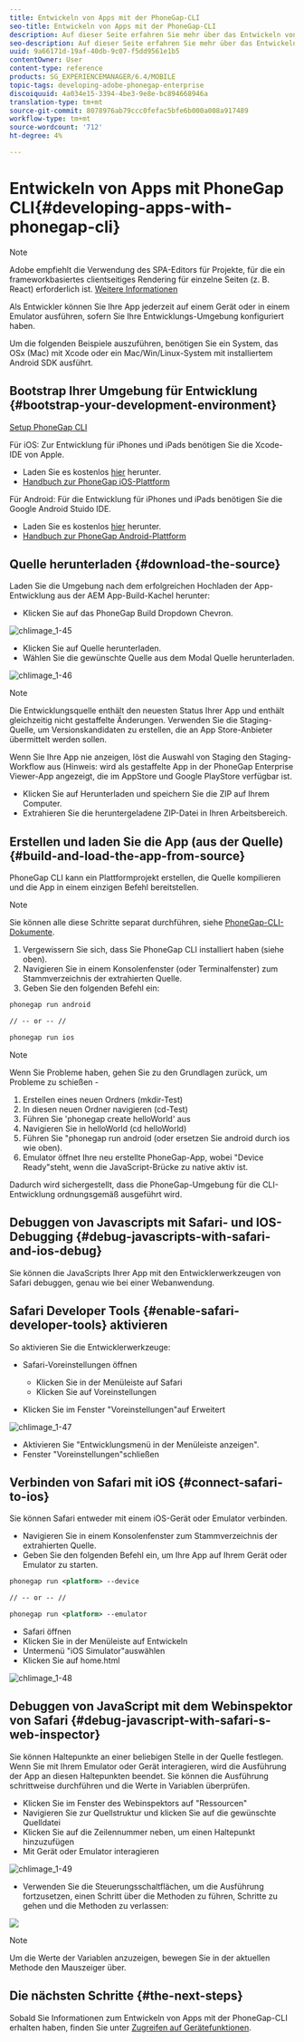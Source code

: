 ```yaml
---
title: Entwickeln von Apps mit der PhoneGap-CLI
seo-title: Entwickeln von Apps mit der PhoneGap-CLI
description: Auf dieser Seite erfahren Sie mehr über das Entwickeln von Apps mit der PhoneGap-CLI.
seo-description: Auf dieser Seite erfahren Sie mehr über das Entwickeln von Apps mit der PhoneGap-CLI.
uuid: 9a66171d-19af-40db-9c07-f5dd9561e1b5
contentOwner: User
content-type: reference
products: SG_EXPERIENCEMANAGER/6.4/MOBILE
topic-tags: developing-adobe-phonegap-enterprise
discoiquuid: 4a034e15-3394-4be3-9e8e-bc894668946a
translation-type: tm+mt
source-git-commit: 8078976ab79ccc0fefac5bfe6b000a008a917489
workflow-type: tm+mt
source-wordcount: '712'
ht-degree: 4%

---
```



# Entwickeln von Apps mit PhoneGap CLI{#developing-apps-with-phonegap-cli}

>[!NOTE]
>
>Adobe empfiehlt die Verwendung des SPA-Editors für Projekte, für die ein frameworkbasiertes clientseitiges Rendering für einzelne Seiten (z. B. React) erforderlich ist. [Weitere Informationen](/help/sites-developing/spa-overview.md)

Als Entwickler können Sie Ihre App jederzeit auf einem Gerät oder in einem Emulator ausführen, sofern Sie Ihre Entwicklungs-Umgebung konfiguriert haben.

Um die folgenden Beispiele auszuführen, benötigen Sie ein System, das OSx (Mac) mit Xcode oder ein Mac/Win/Linux-System mit installiertem Android SDK ausführt.

## Bootstrap Ihrer Umgebung für Entwicklung {#bootstrap-your-development-environment}

[Setup PhoneGap CLI](https://docs.phonegap.com/en/4.0.0/guide_cli_index.md.html#The%20Command-Line%20Interface)

Für iOS: Zur Entwicklung für iPhones und iPads benötigen Sie die Xcode-IDE von Apple.

* Laden Sie es kostenlos [hier](https://developer.apple.com/xcode/downloads/) herunter.
* [Handbuch zur PhoneGap iOS-Plattform](https://docs.phonegap.com/en/4.0.0/guide_platforms_ios_index.md.html#iOS%20Platform%20Guide)

Für Android: Für die Entwicklung für iPhones und iPads benötigen Sie die Google Android Stuido IDE.

* Laden Sie es kostenlos [hier](https://developer.android.com/sdk/index.html) herunter.
* [Handbuch zur PhoneGap Android-Plattform](https://docs.phonegap.com/en/4.0.0/guide_platforms_android_index.md.html#Android%20Platform%20Guide)

## Quelle herunterladen {#download-the-source}

Laden Sie die Umgebung nach dem erfolgreichen Hochladen der App-Entwicklung aus der AEM App-Build-Kachel herunter:

* Klicken Sie auf das PhoneGap Build Dropdown Chevron.

![chlimage_1-45](assets/chlimage_1-45.png)

* Klicken Sie auf Quelle herunterladen.
* Wählen Sie die gewünschte Quelle aus dem Modal Quelle herunterladen.

![chlimage_1-46](assets/chlimage_1-46.png)

>[!NOTE]
>
>Die Entwicklungsquelle enthält den neuesten Status Ihrer App und enthält gleichzeitig nicht gestaffelte Änderungen. Verwenden Sie die Staging-Quelle, um Versionskandidaten zu erstellen, die an App Store-Anbieter übermittelt werden sollen.
>
>Wenn Sie Ihre App nie anzeigen, löst die Auswahl von Staging den Staging-Workflow aus (Hinweis: wird als gestaffelte App in der PhoneGap Enterprise Viewer-App angezeigt, die im AppStore und Google PlayStore verfügbar ist.

* Klicken Sie auf Herunterladen und speichern Sie die ZIP auf Ihrem Computer.
* Extrahieren Sie die heruntergeladene ZIP-Datei in Ihren Arbeitsbereich.

## Erstellen und laden Sie die App (aus der Quelle) {#build-and-load-the-app-from-source}

PhoneGap CLI kann ein Plattformprojekt erstellen, die Quelle kompilieren und die App in einem einzigen Befehl bereitstellen.

>[!NOTE]
>
>Sie können alle diese Schritte separat durchführen, siehe [PhoneGap-CLI-Dokumente](https://phonegap.com/blog/2014/11/13/phonegap-cli-3-6-3/).

1. Vergewissern Sie sich, dass Sie PhoneGap CLI installiert haben (siehe oben).
1. Navigieren Sie in einem Konsolenfenster (oder Terminalfenster) zum Stammverzeichnis der extrahierten Quelle.
1. Geben Sie den folgenden Befehl ein:

```xml
phonegap run android

// -- or -- //

phonegap run ios
```

>[!NOTE]
>
>Wenn Sie Probleme haben, gehen Sie zu den Grundlagen zurück, um Probleme zu schießen -
>
>1. Erstellen eines neuen Ordners (mkdir-Test)
>1. In diesen neuen Ordner navigieren (cd-Test)
>1. Führen Sie &#39;phonegap create helloWorld&#39; aus
>1. Navigieren Sie in helloWorld (cd helloWorld)
>1. Führen Sie &quot;phonegap run android (oder ersetzen Sie android durch ios wie oben).
>1. Emulator öffnet Ihre neu erstellte PhoneGap-App, wobei &quot;Device Ready&quot;steht, wenn die JavaScript-Brücke zu native aktiv ist.

>
>
Dadurch wird sichergestellt, dass die PhoneGap-Umgebung für die CLI-Entwicklung ordnungsgemäß ausgeführt wird.

## Debuggen von Javascripts mit Safari- und IOS-Debugging {#debug-javascripts-with-safari-and-ios-debug}

Sie können die JavaScripts Ihrer App mit den Entwicklerwerkzeugen von Safari debuggen, genau wie bei einer Webanwendung.

## Safari Developer Tools {#enable-safari-developer-tools} aktivieren

So aktivieren Sie die Entwicklerwerkzeuge:

* Safari-Voreinstellungen öffnen

   * Klicken Sie in der Menüleiste auf Safari
   * Klicken Sie auf Voreinstellungen

* Klicken Sie im Fenster &quot;Voreinstellungen&quot;auf Erweitert

![chlimage_1-47](assets/chlimage_1-47.png)

* Aktivieren Sie &quot;Entwicklungsmenü in der Menüleiste anzeigen&quot;.
* Fenster &quot;Voreinstellungen&quot;schließen

## Verbinden von Safari mit iOS {#connect-safari-to-ios}

Sie können Safari entweder mit einem iOS-Gerät oder Emulator verbinden.

* Navigieren Sie in einem Konsolenfenster zum Stammverzeichnis der extrahierten Quelle.
* Geben Sie den folgenden Befehl ein, um Ihre App auf Ihrem Gerät oder Emulator zu starten.

```xml
phonegap run <platform> --device

// -- or -- //

phonegap run <platform> --emulator
```

* Safari öffnen
* Klicken Sie in der Menüleiste auf Entwickeln
* Untermenü &quot;iOS Simulator&quot;auswählen
* Klicken Sie auf home.html

![chlimage_1-48](assets/chlimage_1-48.png)

## Debuggen von JavaScript mit dem Webinspektor von Safari {#debug-javascript-with-safari-s-web-inspector}

Sie können Haltepunkte an einer beliebigen Stelle in der Quelle festlegen. Wenn Sie mit Ihrem Emulator oder Gerät interagieren, wird die Ausführung der App an diesen Haltepunkten beendet. Sie können die Ausführung schrittweise durchführen und die Werte in Variablen überprüfen.

* Klicken Sie im Fenster des Webinspektors auf &quot;Ressourcen&quot;
* Navigieren Sie zur Quellstruktur und klicken Sie auf die gewünschte Quelldatei
* Klicken Sie auf die Zeilennummer neben, um einen Haltepunkt hinzuzufügen
* Mit Gerät oder Emulator interagieren

![chlimage_1-49](assets/chlimage_1-49.png)

* Verwenden Sie die Steuerungsschaltflächen, um die Ausführung fortzusetzen, einen Schritt über die Methoden zu führen, Schritte zu gehen und die Methoden zu verlassen:

![](do-not-localize/chlimage_1-4.png)

>[!NOTE]
>
>Um die Werte der Variablen anzuzeigen, bewegen Sie in der aktuellen Methode den Mauszeiger über.

## Die nächsten Schritte {#the-next-steps}

Sobald Sie Informationen zum Entwickeln von Apps mit der PhoneGap-CLI erhalten haben, finden Sie unter [Zugreifen auf Gerätefunktionen](/help/mobile/phonegap-access-device-features.md).
